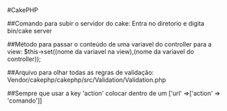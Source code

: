 #CakePHP

##Comando para subir o servidor do cake:
Entra no diretorio e digita bin/cake server


##Método para passar o conteúdo de uma variavel do controller para a view:
$this->set((nome da variavel na view),(nome da variavel do controller));

##Arquivo para olhar todas as regras de validação:
Vendor/cakephp/cakephp/src/Validation/Validation.php

##Sempre que usar a key 'action' colocar dentro de um ['url' =>['action' => 'comando']]